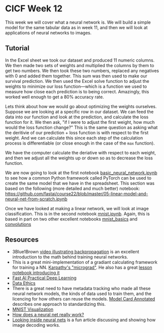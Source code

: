 # CICF Week 12

This week we will cover what a neural network is.
We will build a simple model for the same tabular data as in week 11,
and then we will look at applications of neural networks to images.

## Tutorial

In the Excel sheet we took our dataset and produced 11 numeric columns.
We then made two sets of weights and multiplied the columns by them to get two numbers.
We then took these two numbers, replaced any negatives with 0 and added them together.
This sum was then used to make our survival prediction.
We then used the Excel solve function to adjust the weights to minimize our loss function—which is a function we used to measure how close each prediction is to being correct.
Amazingly, this worked well enough to get a 80% accuracy rate.

Lets think about how we would go about optimizing the weights ourselves.
Suppose we are looking at a specific row in our dataset.
We can feed the data into our function and look at the prediction, and calculate the loss function for it.
We then ask, "if I were to adjust the first weight, how much would the loss function change?"
This is the same question as asking what the deritivie of our prediction + loss function is with respect to the first weight.
And we can calculate this since each step of the calculation process is differentiable (or close enough in the case of the `max` function).

We have the computer calculate the deriative with respect to each weight, and then we adjust all the weights up or down so as to decrease the loss function.

We are now going to look at the first notebook [basic_neural_network.ipynb](basic_neural_network.ipynb) to see how a common Python framework called PyTorch can be used to create the same model that we have in the spreadsheet.
This section was based on the following (more detailed and much better) notebook:
https://github.com/fastai/course22/blob/master/05-linear-model-and-neural-net-from-scratch.ipynb

Once we have looked at making a linear network, we will look at image classification.
This is in the second notebook [mnist.ipynb](mnist.ipynb).
Again, this is based in part on two other excellent notebooks
[mnist_basics](https://github.com/fastai/fastbook/blob/master/04_mnist_basics.ipynb) and
[convolutions](https://github.com/fastai/fastbook/blob/master/13_convolutions.ipynb)

## Resources

- 3Blue1Brown [video illustrating backpropagation](https://www.youtube.com/watch?v=tIeHLnjs5U8) is an excellent introduction to the math behind training neural networks.
- This is a great mini-implementation of a gradiant calculating framework for training a NN. [Karpathy's "micrograd"](https://github.com/karpathy/micrograd/blob/master/demo.ipynb). He also has a great [lesson notebook introducing it](https://github.com/karpathy/nn-zero-to-hero/blob/master/lectures/micrograd/micrograd_lecture_first_half_roughly.ipynb)
- [Fast AI Practical Deep Learning](https://course.fast.ai/)
- [Data Ethics](https://ethics.fast.ai/)
- There is a great need to have metadata tracking who made all these neural network models, the kinds of data used to train them, and the licencing for how others can reuse the models. [Model Card Annotated](https://huggingface.co/docs/hub/en/model-card-annotated) describes one approach to standardizing this.
- [MNIST Visualization](https://colah.github.io/posts/2014-10-Visualizing-MNIST/)
- [How does a neural net really work?](https://www.kaggle.com/code/jhoward/how-does-a-neural-net-really-work)
- [Looking inside neural nets](https://ml4a.github.io/ml4a/looking_inside_neural_nets/) is a fun article discussing and showing how image decoding works.
